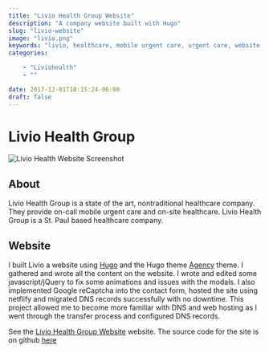 ```yaml
---
title: "Livio Health Group Website"
description: "A company website built with Hugo"
slug: "livio-website"
image: "livio.png"
keywords: "livio, healthcare, mobile urgent care, urgent care, website, hugo"
categories:

    - "Liviohealth"
    - ""

date: 2017-12-01T18:15:24-06:00
draft: false
---
```

# Livio Health Group

![Livio Health Website Screenshot](https://marcusv.me/img/projects/livioCap.png)

## About

Livio Health Group is a state of the art, nontraditional healthcare company. They provide on-call mobile urgent care and on-site healthcare. Livio Health Group is a St. Paul based healthcare company.

## Website

I built Livio a website using [Hugo](https://gohugo.io) and the Hugo theme [Agency](https://themes.gohugo.io/theme/agency/) theme. I gathered and wrote all the content on the website. I wrote and edited some javascript/jQuery to fix some animations and issues with the modals.
I also implemented Google reCaptcha into the contact form, hosted the site using netflify and migrated DNS records successfully with no downtime. This project allowed me to become more familiar with DNS and web hosting as I went through the transfer process and configured DNS records.

See the [Livio Health Group Website](https://www.liviohealth.org/) website.
The source code for the site is on github [here](https://github.com/liviohealth/LivioHealthWebsite)